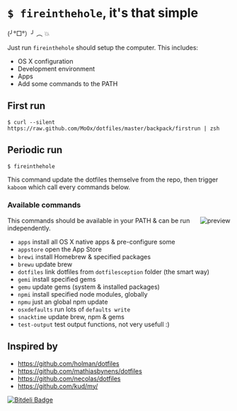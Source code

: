 # `$ fireinthehole`, it's that simple

<img alt="" align="right" src="https://raw.github.com/MoOx/dotfiles/master/backpack/i/kabooya.gif" />

(╯°□°）╯ ︵ 💥

Just run `fireinthehole` should setup the computer.
This includes:

- OS X configuration
- Development environment
- Apps
- Add some commands to the PATH

## First run

```
$ curl --silent https://raw.github.com/MoOx/dotfiles/master/backpack/firstrun | zsh
```

## Periodic run

```
$ fireinthehole
```

This command update the dotfiles themselve from the repo, then trigger `kaboom` which call every commands below.

### Available commands

<img alt="preview" align="right" src="https://raw.github.com/MoOx/dotfiles/master/backpack/i/fireinthehole.png" />

This commands should be available in your PATH & can be run independently.

- `apps` install all OS X native apps & pre-configure some
- `appstore` open the App Store
- `brewi` install Homebrew & specified packages
- `brewu` update brew
- `dotfiles` link dotfiles from `dotfilesception` folder (the smart way)
- `gemi` install specified gems
- `gemu` update gems (system & installed packages)
- `npmi` install specified node modules, globally
- `npmu` just an global npm update
- `osxdefaults` run lots of `defaults write`
- `snacktime` update brew, npm & gems
- `test-output` test output functions, not very usefull :) 

## Inspired by

- https://github.com/holman/dotfiles
- https://github.com/mathiasbynens/dotfiles
- https://github.com/necolas/dotfiles
- https://github.com/kud/my/


[![Bitdeli Badge](https://d2weczhvl823v0.cloudfront.net/MoOx/dotfiles/trend.png)](https://bitdeli.com/free "Bitdeli Badge")

